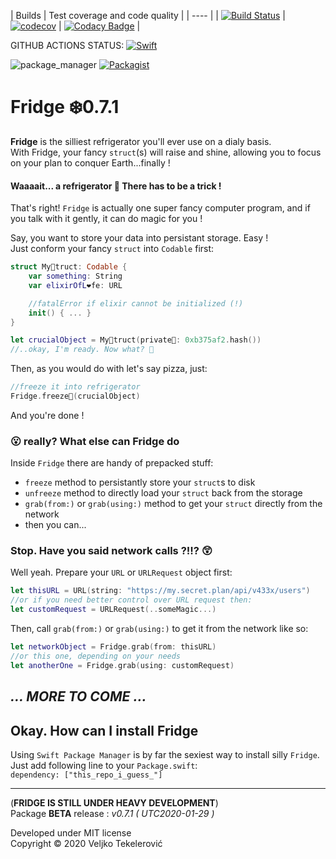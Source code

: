 | Builds | Test coverage and code quality |
| ---- |
| [![Build Status](https://travis-ci.org/vexy/Fridge.svg?branch=swift5)](https://travis-ci.org/vexy/Fridge) | [![codecov](https://codecov.io/gh/vexy/Fridge/branch/swift5/graph/badge.svg)](https://codecov.io/gh/vexy/Fridge) |
[![Codacy Badge](https://api.codacy.com/project/badge/Grade/24b9cd48be1d4d5487c68e0acf796f50)](https://www.codacy.com/app/veljko-tekelerovic/Fridge?utm_source=github.com&amp;utm_medium=referral&amp;utm_content=vexy/Fridge&amp;utm_campaign=Badge_Grade) |

GITHUB ACTIONS STATUS:
[![Swift](https://github.com/vexy/Fridge/actions/workflows/swift.yml/badge.svg?branch=development&event=push)](https://github.com/vexy/Fridge/actions/workflows/swift.yml)


![package_manager](https://img.shields.io/badge/SPM-comming%20soon-orange)
[![Packagist](https://img.shields.io/packagist/l/doctrine/orm.svg)]()

# Fridge ❄️0.7.1
**Fridge** is the silliest refrigerator you'll ever use on a dialy basis.  
With Fridge, your fancy `struct`(s) will raise and shine, allowing you to focus on your plan to conquer Earth...finally !

#### Waaaait... a refrigerator 🤔 There has to be a trick !
That's right! `Fridge` is actually one super fancy computer program, and if you talk with it gently, it can do magic for you !

Say, you want to store your data into persistant storage. Easy !  
Just conform your fancy `struct` into `Codable` first:
```Swift
struct My🧞truct: Codable {
    var something: String
    var elixirOfL❤️fe: URL

    //fatalError if elixir cannot be initialized (!)
    init() { ... }  
}

let crucialObject = My🧞‍truct(private🔑: 0xb375af2.hash())
//..okay, I'm ready. Now what? 🤨
```
Then, as you would do with let's say pizza, just:

```Swift
//freeze it into refrigerator
Fridge.freeze🧊(crucialObject)
```

And you're done !

### 😮 really? What else can Fridge do
Inside `Fridge` there are handy of prepacked stuff:
  - `freeze` method to persistantly store your `struct`s to disk
  - `unfreeze` method to directly load your `struct` back from the storage
  - `grab(from:)` or `grab(using:)` method to get your `struct` directly from the network
  - then you can...

### Stop. Have you said network calls ?!!? 😲
Well yeah. Prepare your `URL` or `URLRequest` object first:
```Swift
let thisURL = URL(string: "https://my.secret.plan/api/v433x/users")
//or if you need better control over URL request then:
let customRequest = URLRequest(..someMagic...)
```
Then, call `grab(from:)` or `grab(using:)` to get it from the network like so:
```Swift
let networkObject = Fridge.grab(from: thisURL)
//or this one, depending on your needs
let anotherOne = Fridge.grab(using: customRequest)
```
*... MORE TO COME ...*
--

## Okay. How can I install Fridge
Using `Swift Package Manager` is by far the sexiest way to install silly `Fridge`.  
Just add following line to your `Package.swift`:  
`dependency: ["this_repo_i_guess_"]`

---   
(**FRIDGE IS STILL UNDER HEAVY DEVELOPMENT**)  
Package **BETA** release : *v0.7.1 ( UTC2020-01-29 )*

Developed under MIT license   
Copyright © 2020 Veljko Tekelerović
